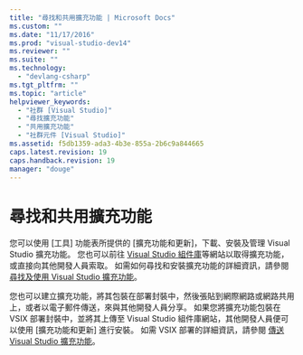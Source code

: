 ```yaml
---
title: "尋找和共用擴充功能 | Microsoft Docs"
ms.custom: ""
ms.date: "11/17/2016"
ms.prod: "visual-studio-dev14"
ms.reviewer: ""
ms.suite: ""
ms.technology: 
  - "devlang-csharp"
ms.tgt_pltfrm: ""
ms.topic: "article"
helpviewer_keywords: 
  - "社群 [Visual Studio]"
  - "尋找擴充功能"
  - "共用擴充功能"
  - "社群元件 [Visual Studio]"
ms.assetid: f5db1359-ada3-4b3e-855a-2b6c9a844665
caps.latest.revision: 19
caps.handback.revision: 19
manager: "douge"
---
```

# 尋找和共用擴充功能
您可以使用 \[工具\] 功能表所提供的 \[擴充功能和更新\]，下載、安裝及管理 Visual Studio 擴充功能。 您也可以前往 [Visual Studio 組件庫](http://go.microsoft.com/fwlink/?LinkID=123847)等網站以取得擴充功能，或直接向其他開發人員索取。 如需如何尋找和安裝擴充功能的詳細資訊，請參閱[尋找及使用 Visual Studio 擴充功能](../ide/finding-and-using-visual-studio-extensions.md)。  
  
 您也可以建立擴充功能，將其包裝在部署封裝中，然後張貼到網際網路或網路共用上，或者以電子郵件傳送，來與其他開發人員分享。 如果您將擴充功能包裝在 VSIX 部署封裝中，並將其上傳至 Visual Studio 組件庫網站，其他開發人員便可以使用 \[擴充功能和更新\] 進行安裝。 如需 VSIX 部署的詳細資訊，請參閱 [傳送 Visual Studio 擴充功能](../extensibility/shipping-visual-studio-extensions.md)。